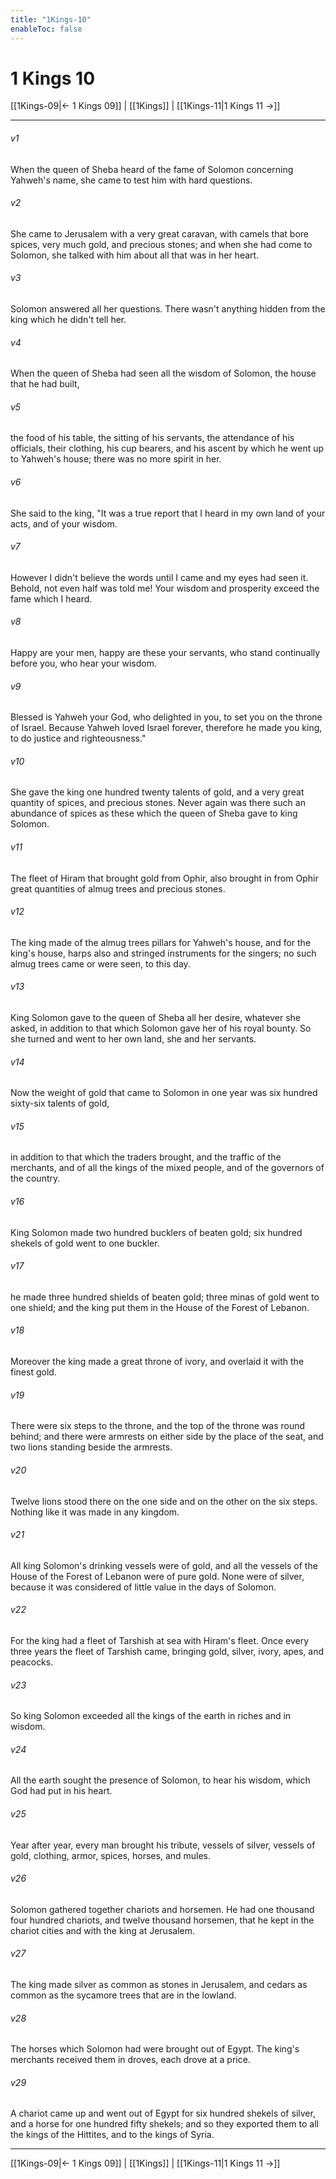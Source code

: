 ```yaml
---
title: "1Kings-10"
enableToc: false
---
```

# 1 Kings 10

[[1Kings-09|← 1 Kings 09]] | [[1Kings]] | [[1Kings-11|1 Kings 11 →]]
***



###### v1 
When the queen of Sheba heard of the fame of Solomon concerning Yahweh's name, she came to test him with hard questions. 

###### v2 
She came to Jerusalem with a very great caravan, with camels that bore spices, very much gold, and precious stones; and when she had come to Solomon, she talked with him about all that was in her heart. 

###### v3 
Solomon answered all her questions. There wasn't anything hidden from the king which he didn't tell her. 

###### v4 
When the queen of Sheba had seen all the wisdom of Solomon, the house that he had built, 

###### v5 
the food of his table, the sitting of his servants, the attendance of his officials, their clothing, his cup bearers, and his ascent by which he went up to Yahweh's house; there was no more spirit in her. 

###### v6 
She said to the king, "It was a true report that I heard in my own land of your acts, and of your wisdom. 

###### v7 
However I didn't believe the words until I came and my eyes had seen it. Behold, not even half was told me! Your wisdom and prosperity exceed the fame which I heard. 

###### v8 
Happy are your men, happy are these your servants, who stand continually before you, who hear your wisdom. 

###### v9 
Blessed is Yahweh your God, who delighted in you, to set you on the throne of Israel. Because Yahweh loved Israel forever, therefore he made you king, to do justice and righteousness." 

###### v10 
She gave the king one hundred twenty talents of gold, and a very great quantity of spices, and precious stones. Never again was there such an abundance of spices as these which the queen of Sheba gave to king Solomon. 

###### v11 
The fleet of Hiram that brought gold from Ophir, also brought in from Ophir great quantities of almug trees and precious stones. 

###### v12 
The king made of the almug trees pillars for Yahweh's house, and for the king's house, harps also and stringed instruments for the singers; no such almug trees came or were seen, to this day. 

###### v13 
King Solomon gave to the queen of Sheba all her desire, whatever she asked, in addition to that which Solomon gave her of his royal bounty. So she turned and went to her own land, she and her servants. 

###### v14 
Now the weight of gold that came to Solomon in one year was six hundred sixty-six talents of gold, 

###### v15 
in addition to that which the traders brought, and the traffic of the merchants, and of all the kings of the mixed people, and of the governors of the country. 

###### v16 
King Solomon made two hundred bucklers of beaten gold; six hundred shekels of gold went to one buckler. 

###### v17 
he made three hundred shields of beaten gold; three minas of gold went to one shield; and the king put them in the House of the Forest of Lebanon. 

###### v18 
Moreover the king made a great throne of ivory, and overlaid it with the finest gold. 

###### v19 
There were six steps to the throne, and the top of the throne was round behind; and there were armrests on either side by the place of the seat, and two lions standing beside the armrests. 

###### v20 
Twelve lions stood there on the one side and on the other on the six steps. Nothing like it was made in any kingdom. 

###### v21 
All king Solomon's drinking vessels were of gold, and all the vessels of the House of the Forest of Lebanon were of pure gold. None were of silver, because it was considered of little value in the days of Solomon. 

###### v22 
For the king had a fleet of Tarshish at sea with Hiram's fleet. Once every three years the fleet of Tarshish came, bringing gold, silver, ivory, apes, and peacocks. 

###### v23 
So king Solomon exceeded all the kings of the earth in riches and in wisdom. 

###### v24 
All the earth sought the presence of Solomon, to hear his wisdom, which God had put in his heart. 

###### v25 
Year after year, every man brought his tribute, vessels of silver, vessels of gold, clothing, armor, spices, horses, and mules. 

###### v26 
Solomon gathered together chariots and horsemen. He had one thousand four hundred chariots, and twelve thousand horsemen, that he kept in the chariot cities and with the king at Jerusalem. 

###### v27 
The king made silver as common as stones in Jerusalem, and cedars as common as the sycamore trees that are in the lowland. 

###### v28 
The horses which Solomon had were brought out of Egypt. The king's merchants received them in droves, each drove at a price. 

###### v29 
A chariot came up and went out of Egypt for six hundred shekels of silver, and a horse for one hundred fifty shekels; and so they exported them to all the kings of the Hittites, and to the kings of Syria.

***
[[1Kings-09|← 1 Kings 09]] | [[1Kings]] | [[1Kings-11|1 Kings 11 →]]
